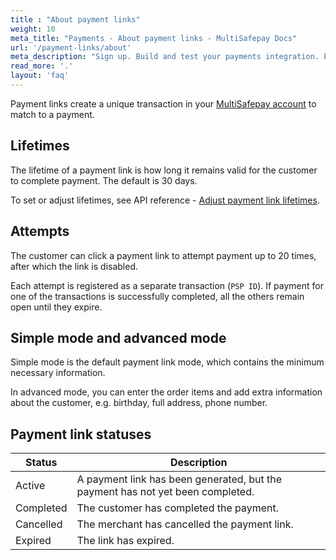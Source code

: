 ```yaml
---
title : "About payment links"
weight: 10
meta_title: "Payments - About payment links - MultiSafepay Docs"
url: '/payment-links/about'
meta_description: "Sign up. Build and test your payments integration. Explore our products and services. Use our API reference, SDKs, and wrappers. Get support."
read_more: '.'
layout: 'faq'
---
```


Payment links create a unique transaction in your [MultiSafepay account](https://merchant.multisafepay.com/) to match to a payment.

## Lifetimes

The lifetime of a payment link is how long it remains valid for the customer to complete payment. The default is 30 days. 

To set or adjust lifetimes, see API reference - [Adjust payment link lifetimes](/api/#adjust-payment-link-lifetimes).

## Attempts 
The customer can click a payment link to attempt payment up to 20 times, after which the link is disabled.

Each attempt is registered as a separate transaction (`PSP ID`). If payment for one of the transactions is successfully completed, all the others remain open until they expire.

## Simple mode and advanced mode

Simple mode is the default payment link mode, which contains the minimum necessary information. 

In advanced mode, you can enter the order items and add extra information about the customer, e.g. birthday, full address, phone number. 

## Payment link statuses

|  Status      | Description |
|-----|----|
| Active      | A payment link has been generated, but the payment has not yet been completed.  | 
| Completed   | The customer has completed the payment. | 
| Cancelled   | The merchant has cancelled the payment link.| 
| Expired     | The link has expired.  | 

